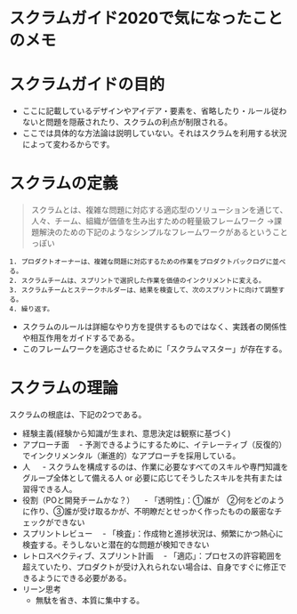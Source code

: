 # スクラムガイド2020で気になったことのメモ

# スクラムガイドの目的
 - ここに記載しているデザインやアイデア・要素を、省略したり・ルール従わないと問題を隠蔽されたり、スクラムの利点が制限される。
 - ここでは具体的な方法論は説明していない。それはスクラムを利用する状況によって変わるからです。

# スクラムの定義
> スクラムとは、複雑な問題に対応する適応型のソリューションを通じて、⼈々、チーム、組織が価値を⽣み出すための軽量級フレームワーク
→課題解決のための下記のようなシンプルなフレームワークがあるということっぽい
```
1. プロダクトオーナーは、複雑な問題に対応するための作業をプロダクトバックログに並べる。
2. スクラムチームは、スプリントで選択した作業を価値のインクリメントに変える。
3. スクラムチームとステークホルダーは、結果を検査して、次のスプリントに向けて調整する。
4. 繰り返す。
```
- スクラムのルールは詳細なやり方を提供するものではなく、実践者の関係性や相互作⽤をガイドするである。
- このフレームワークを適応させるために「スクラムマスター」が存在する。

# スクラムの理論
スクラムの根底は、下記の2つである。
- 経験主義(経験から知識が生まれ、意思決定は観察に基づく)
 - アプローチ面 
 　- 予測できるようにするために、イテレーティブ（反復的）でインクリメンタル（漸進的）なアプローチを採⽤している。
 - 人
　 - スクラムを構成するのは、作業に必要なすべてのスキルや専⾨知識をグループ全体として備える⼈ or 必要に応じてそうしたスキルを共有または習得できる⼈。
 - 役割（POと開発チームかな？）
 　- 「透明性」：①誰が　②何をどのように作り、③誰が受け取るかが、不明瞭だとせっかく作ったものの厳密なチェックができない
 - スプリントレビュー
 　- 「検査」：作成物と進捗状況は、頻繁にかつ熱心に検査する。そうしないと潜在的な問題が検知できない
 - レトロスペクティブ、スプリント計画 
 　- 「適応」：プロセスの許容範囲を超えていたり、プロダクトが受け入れられない場合は、自身ですぐに修正できるようにできる必要がある。
- リーン思考
  - 無駄を省き、本質に集中する。  
